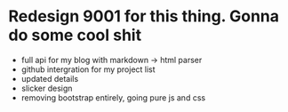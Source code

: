 # Redesign 9001 for this thing. Gonna do some cool shit


- full api for my blog with markdown -> html parser
- github intergration for my project list
- updated details
- slicker design
- removing bootstrap entirely, going pure js and css 
